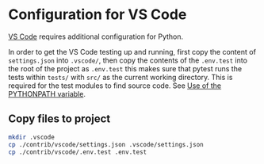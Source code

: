 Configuration for VS Code
=========================

[VS Code](https://code.visualstudio.com/) requires additional configuration for Python. 

In order to get the VS Code testing up and running, first copy the content of `settings.json` into `.vscode/`, then copy the contents of the `.env.test` into the root of the project as `.env.test` this makes sure that pytest runs the tests within `tests/` with  `src/` as the current working directory. This is required for the test modules to find source code. See [Use of the PYTHONPATH variable](https://code.visualstudio.com/docs/python/environments#_use-of-the-pythonpath-variable).

## Copy files to project
```bash
mkdir .vscode
cp ./contrib/vscode/settings.json .vscode/settings.json
cp ./contrib/vscode/.env.test .env.test
```